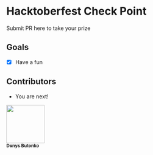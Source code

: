 # Hacktoberfest Check Point
Submit PR here to take your prize

## Goals
- [x] Have a fun

## Contributors
* You are next!

[<img src="https://avatars1.githubusercontent.com/u/351613?s=460&v=4" width="100px;"/><br /><sub><b>Denys Butenko</b></sub>](https://denysbutenko.com)
